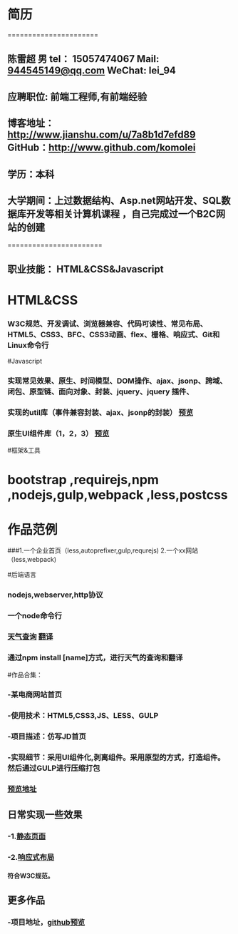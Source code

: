 # 简历
======================
## 陈雷超  男  tel： 15057474067  Mail: 944545149@qq.com  WeChat: lei_94
## 应聘职位: 前端工程师,有前端经验
## 博客地址：  http://www.jianshu.com/u/7a8b1d7efd89     GitHub：http://www.github.com/komolei
## 学历：本科  
## 大学期间：上过数据结构、Asp.net网站开发、SQL数据库开发等相关计算机课程 ，自己完成过一个B2C网站的创建
=======================
## 职业技能： HTML&CSS&Javascript 

# HTML&CSS 
### W3C规范、开发调试、浏览器兼容、代码可读性、常见布局、HTML5、CSS3、BFC、CSS3动画、flex、栅格、响应式、Git和Linux命令行

#Javascript 
### 实现常见效果、原生、时间模型、DOM操作、ajax、jsonp、跨域、闭包、原型链、面向对象、封装、jquery、jquery 插件、
### 实现的util库（事件兼容封装、ajax、jsonp的封装）  [预览](https://github.com/komolei/demo)
### 原生UI组件库（1，2，3） [预览](https://github.com/komolei/componentLibrary)

#框架&工具
# bootstrap ,requirejs,npm ,nodejs,gulp,webpack ,less,postcss
# 作品范例
###1.一个企业首页（less,autoprefixer,gulp,requrejs) 2.一个xx网站（less,webpack)

#后端语言
### nodejs,webserver,http协议
### 一个node命令行 
### [天气查询](https://www.npmjs.com/package/clcweather) [翻译](https://www.npmjs.com/package/komoleifanyi) 
### 通过npm install [name]方式，进行天气的查询和翻译 

#作品合集：
### -某电商网站首页
### -使用技术：HTML5,CSS3,JS、LESS、GULP
### -项目描述：仿写JD首页
### -实现细节：采用UI组件化,剥离组件。采用原型的方式，打造组件。然后通过GULP进行压缩打包
### [预览地址](https://github.com/komolei/componentLibrary/tree/master/JD)

## 日常实现一些效果
### -1.[静态页面](http://js.jirengu.com/pumux/3) 
### -2.[响应式布局](https://github.com/komolei/demo/tree/master/zazar) 
#### 符合W3C规范。

## 更多作品
### -项目地址，[github预览](http://www.github.com/komolei/demo)